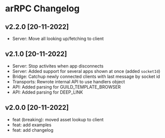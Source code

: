 # arRPC Changelog

## v2.2.0 [20-11-2022]

-   Server: Move all looking up/fetching to client

## v2.1.0 [20-11-2022]

-   Server: Stop activites when app disconnects
-   Server: Added support for several apps shown at once (added `socketId`)
-   Bridge: Catchup newly connected clients with last message by socket id
-   Transports: Rewrote internal API to use handlers object
-   API: Added parsing for GUILD_TEMPLATE_BROWSER
-   API: Added parsing for DEEP_LINK

## v2.0.0 [20-11-2022]

-   feat (breaking): moved asset lookup to client
-   feat: add examples
-   feat: add changelog
